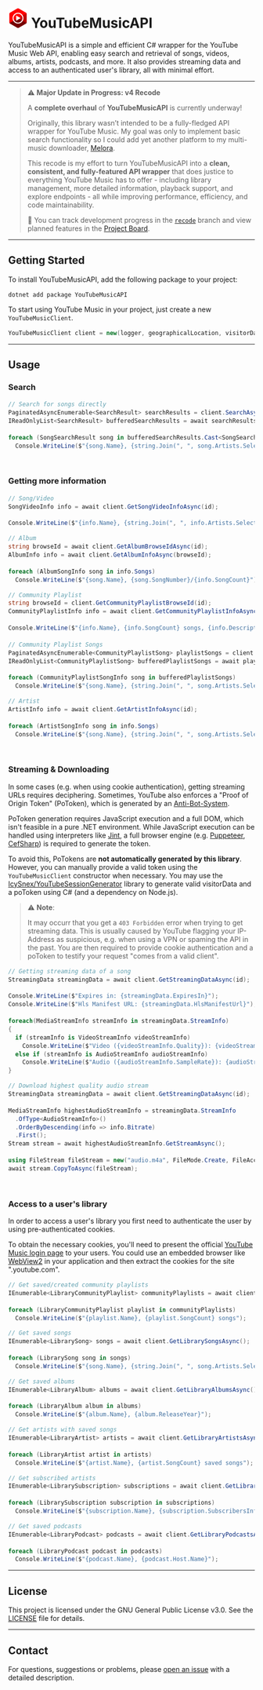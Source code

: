 # <img src="https://github.com/IcySnex/YouTubeMusicAPI/blob/main/icon.png" alt="YouTube Music Icon" width="40" height="40"> YouTubeMusicAPI

YouTubeMusicAPI is a simple and efficient C# wrapper for the YouTube Music Web API, enabling easy search and retrieval of songs, videos, albums, artists, podcasts, and more. It also provides streaming data and access to an authenticated user's library, all with minimal effort.

---

> ⚠️ **Major Update in Progress: v4 Recode**
> 
> A **complete overhaul** of **YouTubeMusicAPI** is currently underway!
> 
> Originally, this library wasn’t intended to be a fully-fledged API wrapper for YouTube Music. My goal was only to implement basic search functionality so I could add yet another platform to my multi-music downloader, [Melora](https://github.com/IcySnex/Melora).
> 
> This recode is my effort to turn YouTubeMusicAPI into a **clean, consistent, and fully-featured API wrapper** that does justice to everything YouTube Music has to offer - including library management, more detailed information, playback support, and explore endpoints - all while improving performance, efficiency, and code maintainability.
> 
> 📌 You can track development progress in the [`recode`](https://github.com/IcySnex/YouTubeMusicAPI/tree/recode) branch and view planned features in the [Project Board](https://github.com/users/IcySnex/projects/1).

---

## Getting Started
To install YouTubeMusicAPI, add the following package to your project:
```
dotnet add package YouTubeMusicAPI
```
To start using YouTube Music in your project, just create a new `YouTubeMusicClient`.
```cs
YouTubeMusicClient client = new(logger, geographicalLocation, visitorData, poToken, cookies);
```

---

## Usage
### Search
```cs
// Search for songs directly
PaginatedAsyncEnumerable<SearchResult> searchResults = client.SearchAsync(query, SearchCategory.Songs);
IReadOnlyList<SearchResult> bufferedSearchResults = await searchResults.FetchItemsAsync(0, 20);

foreach (SongSearchResult song in bufferedSearchResults.Cast<SongSearchResult>())
  Console.WriteLine($"{song.Name}, {string.Join(", ", song.Artists.Select(artist => artist.Name))} - {song.Album.Name}");
```
‎
### Getting more information
```cs
// Song/Video
SongVideoInfo info = await client.GetSongVideoInfoAsync(id);

Console.WriteLine($"{info.Name}, {string.Join(", ", info.Artists.Select(artist => artist.Name))} - {info.Description}");
```
```cs
// Album
string browseId = await client.GetAlbumBrowseIdAsync(id);
AlbumInfo info = await client.GetAlbumInfoAsync(browseId);

foreach (AlbumSongInfo song in info.Songs)
  Console.WriteLine($"{song.Name}, {song.SongNumber}/{info.SongCount}");
```
```cs
// Community Playlist
string browseId = client.GetCommunityPlaylistBrowseId(id);
CommunityPlaylistInfo info = await client.GetCommunityPlaylistInfoAsync(browseId);

Console.WriteLine($"{info.Name}, {info.SongCount} songs, {info.Description}");

// Community Playlist Songs
PaginatedAsyncEnumerable<CommunityPlaylistSong> playlistSongs = client.GetCommunityPlaylistSongsAsync(browseId);
IReadOnlyList<CommunityPlaylistSong> bufferedPlaylistSongs = await playlistSongs.FetchItemsAsync(0, 20);

foreach (CommunityPlaylistSongInfo song in bufferedPlaylistSongs)
  Console.WriteLine($"{song.Name}, {string.Join(", ", song.Artists.Select(artist => artist.Name))} - {song.Album?.Name}");
```
```cs
// Artist
ArtistInfo info = await client.GetArtistInfoAsync(id);

foreach (ArtistSongInfo song in info.Songs)
  Console.WriteLine($"{song.Name}, {string.Join(", ", song.Artists.Select(artist => artist.Name))} - {song.Album?.Name}");
```
‎
### Streaming & Downloading
In some cases (e.g. when using cookie authentication), getting streaming URLs requires deciphering. Sometimes, YouTube also enforces a "Proof of Origin Token" (PoToken), which is generated by an [Anti-Bot-System](https://botguard.net/en/home).

PoToken generation requires JavaScript execution and a full DOM, which isn't feasible in a pure .NET environment. While JavaScript execution can be handled using interpreters like [Jint](https://github.com/sebastienros/jint), a full browser engine (e.g. [Puppeteer](https://www.puppeteersharp.com/), [CefSharp](https://cefsharp.github.io/)) is required to generate the token.

To avoid this, PoTokens are **not automatically generated by this library**. However, you can manually provide a valid token using the `YouTubeMusicClient` constructor when necessary. You may use the [IcySnex/YouTubeSessionGenerator](https://github.com/IcySnex/YouTubeSessionGenerator) library to generate valid visitorData and a poToken using C# (and a dependency on Node.js).

> ⚠️ **Note**:
>
> It may occurr that you get a `403 Forbidden` error when trying to get streaming data. This is usually caused by YouTube flagging your IP-Address as suspicious, e.g. when using a VPN or spaming the API in the past.
> You are then required to provide cookie authentication and a poToken to testify your request "comes from a valid client".
```cs
// Getting streaming data of a song
StreamingData streamingData = await client.GetStreamingDataAsync(id);

Console.WriteLine($"Expires in: {streamingData.ExpiresIn}");
Console.WriteLine($"Hls Manifest URL: {streamingData.HlsManifestUrl}");

foreach(MediaStreamInfo streamInfo in streamingData.StreamInfo)
{
  if (streamInfo is VideoStreamInfo videoStreamInfo)
    Console.WriteLine($"Video ({videoStreamInfo.Quality}): {videoStreamInfo.Url}");
  else if (streamInfo is AudioStreamInfo audioStreamInfo)
    Console.WriteLine($"Audio ({audioStreamInfo.SampleRate}): {audioStreamInfo.Url}");
}
```
```cs
// Download highest quality audio stream
StreamingData streamingData = await client.GetStreamingDataAsync(id);

MediaStreamInfo highestAudioStreamInfo = streamingData.StreamInfo
  .OfType<AudioStreamInfo>()
  .OrderByDescending(info => info.Bitrate)
  .First();
Stream stream = await highestAudioStreamInfo.GetStreamAsync();

using FileStream fileStream = new("audio.m4a", FileMode.Create, FileAccess.Write);
await stream.CopyToAsync(fileStream);
```
‎
### Access to a user's library
In order to access a user's library you first need to authenticate the user by using pre-authenticated cookies.

To obtain the necessary cookies, you'll need to present the official [YouTube Music login page](https://accounts.google.com/ServiceLogin?continue=https%3A%2F%2Fmusic.youtube.com) to your users. You could use an embedded browser like [WebView2](https://learn.microsoft.com/en-us/microsoft-edge/webview2/) in your application and then extract the cookies for the site ".youtube.com".
```cs
// Get saved/created community playlists
IEnumerable<LibraryCommunityPlaylist> communityPlaylists = await client.GetLibraryCommunityPlaylistsAsync();

foreach (LibraryCommunityPlaylist playlist in communityPlaylists)
  Console.WriteLine($"{playlist.Name}, {playlist.SongCount} songs");
```
```cs
// Get saved songs
IEnumerable<LibrarySong> songs = await client.GetLibrarySongsAsync();

foreach (LibrarySong song in songs)
  Console.WriteLine($"{song.Name}, {string.Join(", ", song.Artists.Select(artist => artist.Name))} - {song.Album.Name}");
```
```cs
// Get saved albums
IEnumerable<LibraryAlbum> albums = await client.GetLibraryAlbumsAsync();

foreach (LibraryAlbum album in albums)
  Console.WriteLine($"{album.Name}, {album.ReleaseYear}");
```
```cs
// Get artists with saved songs
IEnumerable<LibraryArtist> artists = await client.GetLibraryArtistsAsync();

foreach (LibraryArtist artist in artists)
  Console.WriteLine($"{artist.Name}, {artist.SongCount} saved songs");
```
```cs
// Get subscribed artists
IEnumerable<LibrarySubscription> subscriptions = await client.GetLibrarySubscriptionsAsync();

foreach (LibrarySubscription subscription in subscriptions)
  Console.WriteLine($"{subscription.Name}, {subscription.SubscribersInfo}");
```
```cs
// Get saved podcasts
IEnumerable<LibraryPodcast> podcasts = await client.GetLibraryPodcastsAsync();

foreach (LibraryPodcast podcast in podcasts)
  Console.WriteLine($"{podcast.Name}, {podcast.Host.Name}");
```

---

## License
This project is licensed under the GNU General Public License v3.0. See the [LICENSE](/LICENSE) file for details.

---

## Contact
For questions, suggestions or problems, please [open an issue](https://github.com/IcySnex/YouTubeMusicAPI/issues) with a detailed description.
